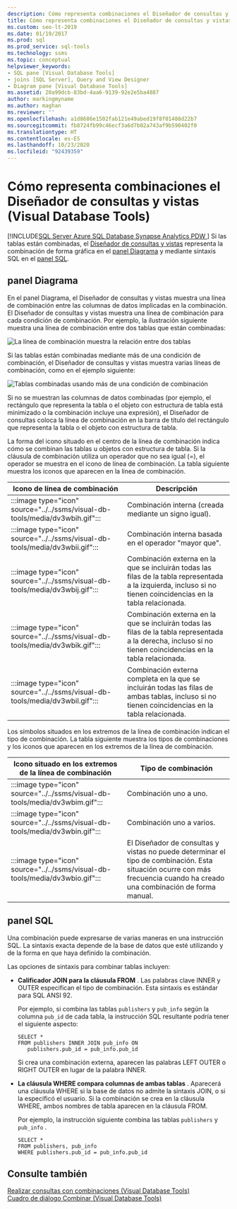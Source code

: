 ```yaml
---
description: Cómo representa combinaciones el Diseñador de consultas y vistas (Visual Database Tools)
title: Cómo representa combinaciones el Diseñador de consultas y vistas
ms.custom: seo-lt-2019
ms.date: 01/19/2017
ms.prod: sql
ms.prod_service: sql-tools
ms.technology: ssms
ms.topic: conceptual
helpviewer_keywords:
- SQL pane [Visual Database Tools]
- joins [SQL Server], Query and View Designer
- Diagram pane [Visual Database Tools]
ms.assetid: 20a99dcb-83bd-4aa6-9139-92e2e5ba4887
author: markingmyname
ms.author: maghan
ms.reviewer: ''
ms.openlocfilehash: a1d8686e1502fab121e49abed19f8f01488d22b7
ms.sourcegitcommit: fb8724fb99c46ecf3a6d7b02a743af9b590402f0
ms.translationtype: HT
ms.contentlocale: es-ES
ms.lasthandoff: 10/23/2020
ms.locfileid: "92439359"
---
```

# <a name="how-the-query-and-view-designer-represents-joins-visual-database-tools"></a>Cómo representa combinaciones el Diseñador de consultas y vistas (Visual Database Tools)
[!INCLUDE[SQL Server Azure SQL Database Synapse Analytics PDW ](../../includes/applies-to-version/sql-asdb-asdbmi-asa-pdw.md)]
 Si las tablas están combinadas, el [Diseñador de consultas y vistas](../../ssms/visual-db-tools/query-and-view-designer-tools-visual-database-tools.md) representa la combinación de forma gráfica en el [panel Diagrama](../../ssms/visual-db-tools/diagram-pane-visual-database-tools.md) y mediante sintaxis SQL en el [panel SQL](../../ssms/visual-db-tools/sql-pane-visual-database-tools.md).  
  
## <a name="diagram-pane"></a>panel Diagrama  
En el panel Diagrama, el Diseñador de consultas y vistas muestra una línea de combinación entre las columnas de datos implicadas en la combinación. El Diseñador de consultas y vistas muestra una línea de combinación para cada condición de combinación. Por ejemplo, la ilustración siguiente muestra una línea de combinación entre dos tablas que están combinadas:  
  
![La línea de combinación muestra la relación entre dos tablas](../../ssms/visual-db-tools/media/dv3wbig.gif "La línea de combinación muestra la relación entre dos tablas")  
  
Si las tablas están combinadas mediante más de una condición de combinación, el Diseñador de consultas y vistas muestra varias líneas de combinación, como en el ejemplo siguiente:  
  
![Tablas combinadas usando más de una condición de combinación](../../ssms/visual-db-tools/media/dv3w9n1.gif "Tablas combinadas usando más de una condición de combinación")  
  
Si no se muestran las columnas de datos combinadas (por ejemplo, el rectángulo que representa la tabla o el objeto con estructura de tabla está minimizado o la combinación incluye una expresión), el Diseñador de consultas coloca la línea de combinación en la barra de título del rectángulo que representa la tabla o el objeto con estructura de tabla.  
  
La forma del icono situado en el centro de la línea de combinación indica cómo se combinan las tablas u objetos con estructura de tabla. Si la cláusula de combinación utiliza un operador que no sea igual (=), el operador se muestra en el icono de línea de combinación. La tabla siguiente muestra los iconos que aparecen en la línea de combinación.  
  
|**Icono de línea de combinación**|**Descripción**|  
|----------------------|-------------------|  
|:::image type="icon" source="../../ssms/visual-db-tools/media/dv3wbih.gif":::|Combinación interna (creada mediante un signo igual).|  
|:::image type="icon" source="../../ssms/visual-db-tools/media/dv3wbii.gif":::|Combinación interna basada en el operador "mayor que".|  
|:::image type="icon" source="../../ssms/visual-db-tools/media/dv3wbij.gif":::|Combinación externa en la que se incluirán todas las filas de la tabla representada a la izquierda, incluso si no tienen coincidencias en la tabla relacionada.|  
|:::image type="icon" source="../../ssms/visual-db-tools/media/dv3wbik.gif":::|Combinación externa en la que se incluirán todas las filas de la tabla representada a la derecha, incluso si no tienen coincidencias en la tabla relacionada.|  
|:::image type="icon" source="../../ssms/visual-db-tools/media/dv3wbil.gif":::|Combinación externa completa en la que se incluirán todas las filas de ambas tablas, incluso si no tienen coincidencias en la tabla relacionada.|  
  
Los símbolos situados en los extremos de la línea de combinación indican el tipo de combinación. La tabla siguiente muestra los tipos de combinaciones y los iconos que aparecen en los extremos de la línea de combinación.  
  
|**Icono situado en los extremos de la línea de combinación**|**Tipo de combinación**|  
|---------------------------------|--------------------|  
|:::image type="icon" source="../../ssms/visual-db-tools/media/dv3wbim.gif":::|Combinación uno a uno.|  
|:::image type="icon" source="../../ssms/visual-db-tools/media/dv3wbin.gif":::|Combinación uno a varios.|  
|:::image type="icon" source="../../ssms/visual-db-tools/media/dv3wbio.gif":::|El Diseñador de consultas y vistas no puede determinar el tipo de combinación. Esta situación ocurre con más frecuencia cuando ha creado una combinación de forma manual.|  
  
## <a name="sql-pane"></a>panel SQL  
Una combinación puede expresarse de varias maneras en una instrucción SQL. La sintaxis exacta depende de la base de datos que esté utilizando y de la forma en que haya definido la combinación.  
  
Las opciones de sintaxis para combinar tablas incluyen:  
  
-   **Calificador JOIN para la cláusula FROM** .   Las palabras clave INNER y OUTER especifican el tipo de combinación. Esta sintaxis es estándar para SQL ANSI 92.  
  
    Por ejemplo, si combina las tablas `publishers` y `pub_info` según la columna `pub_id` de cada tabla, la instrucción SQL resultante podría tener el siguiente aspecto:  
  
    ```  
    SELECT *  
    FROM publishers INNER JOIN pub_info ON  
       publishers.pub_id = pub_info.pub_id  
    ```  
  
    Si crea una combinación externa, aparecen las palabras LEFT OUTER o RIGHT OUTER en lugar de la palabra INNER.  
  
-   **La cláusula WHERE compara columnas de ambas tablas** .   Aparecerá una cláusula WHERE si la base de datos no admite la sintaxis JOIN, o si la especificó el usuario. Si la combinación se crea en la cláusula WHERE, ambos nombres de tabla aparecen en la cláusula FROM.  
  
    Por ejemplo, la instrucción siguiente combina las tablas `publishers` y `pub_info` .  
  
    ```  
    SELECT *  
    FROM publishers, pub_info  
    WHERE publishers.pub_id = pub_info.pub_id  
    ```  
  
## <a name="see-also"></a>Consulte también  
[Realizar consultas con combinaciones &#40;Visual Database Tools&#41;](../../ssms/visual-db-tools/query-with-joins-visual-database-tools.md)  
[Cuadro de diálogo Combinar &#40;Visual Database Tools&#41;](../../ssms/visual-db-tools/join-dialog-box-visual-database-tools.md)  
  
